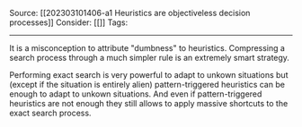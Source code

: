 Source: [[202303101406-a1 Heuristics are objectiveless decision processes]]
Consider: [[]]
Tags: 
______________
It is a misconception to attribute "dumbness" to heuristics. Compressing a search process through a much simpler rule is an extremely smart strategy. 

Performing exact search is very powerful to adapt to unkown situations but (except if the situation is entirely alien) pattern-triggered heuristics can be enough to adapt to unkown situations. And even if pattern-triggered heuristics are not enough they still allows to apply massive shortcuts to the exact search process.

